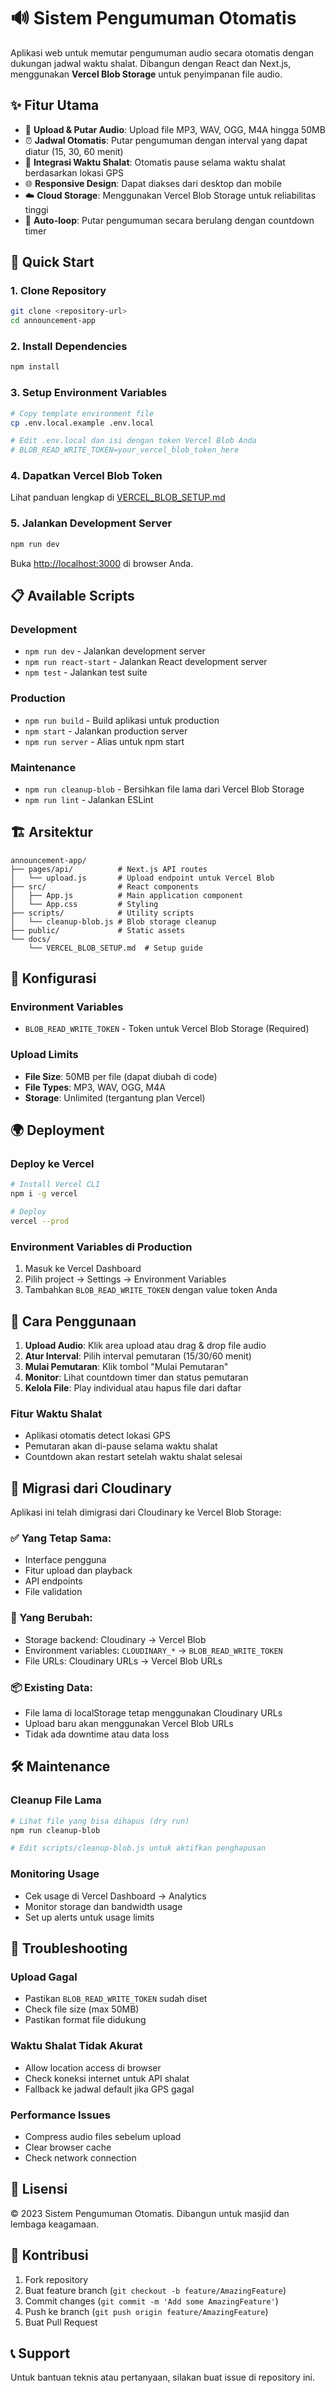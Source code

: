 # 🔊 Sistem Pengumuman Otomatis

Aplikasi web untuk memutar pengumuman audio secara otomatis dengan dukungan jadwal waktu shalat. Dibangun dengan React dan Next.js, menggunakan **Vercel Blob Storage** untuk penyimpanan file audio.

## ✨ Fitur Utama

- 🎵 **Upload & Putar Audio**: Upload file MP3, WAV, OGG, M4A hingga 50MB
- ⏰ **Jadwal Otomatis**: Putar pengumuman dengan interval yang dapat diatur (15, 30, 60 menit)
- 🕌 **Integrasi Waktu Shalat**: Otomatis pause selama waktu shalat berdasarkan lokasi GPS
- 🌐 **Responsive Design**: Dapat diakses dari desktop dan mobile
- ☁️ **Cloud Storage**: Menggunakan Vercel Blob Storage untuk reliabilitas tinggi
- 🔄 **Auto-loop**: Putar pengumuman secara berulang dengan countdown timer

## 🚀 Quick Start

### 1. Clone Repository
```bash
git clone <repository-url>
cd announcement-app
```

### 2. Install Dependencies
```bash
npm install
```

### 3. Setup Environment Variables
```bash
# Copy template environment file
cp .env.local.example .env.local

# Edit .env.local dan isi dengan token Vercel Blob Anda
# BLOB_READ_WRITE_TOKEN=your_vercel_blob_token_here
```

### 4. Dapatkan Vercel Blob Token
Lihat panduan lengkap di [VERCEL_BLOB_SETUP.md](./VERCEL_BLOB_SETUP.md)

### 5. Jalankan Development Server
```bash
npm run dev
```

Buka [http://localhost:3000](http://localhost:3000) di browser Anda.

## 📋 Available Scripts

### Development
- `npm run dev` - Jalankan development server
- `npm run react-start` - Jalankan React development server
- `npm test` - Jalankan test suite

### Production
- `npm run build` - Build aplikasi untuk production
- `npm start` - Jalankan production server
- `npm run server` - Alias untuk npm start

### Maintenance
- `npm run cleanup-blob` - Bersihkan file lama dari Vercel Blob Storage
- `npm run lint` - Jalankan ESLint

## 🏗️ Arsitektur

```
announcement-app/
├── pages/api/          # Next.js API routes
│   └── upload.js       # Upload endpoint untuk Vercel Blob
├── src/                # React components
│   ├── App.js          # Main application component
│   └── App.css         # Styling
├── scripts/            # Utility scripts
│   └── cleanup-blob.js # Blob storage cleanup
├── public/             # Static assets
└── docs/
    └── VERCEL_BLOB_SETUP.md  # Setup guide
```

## 🔧 Konfigurasi

### Environment Variables
- `BLOB_READ_WRITE_TOKEN` - Token untuk Vercel Blob Storage (Required)

### Upload Limits
- **File Size**: 50MB per file (dapat diubah di code)
- **File Types**: MP3, WAV, OGG, M4A
- **Storage**: Unlimited (tergantung plan Vercel)

## 🌍 Deployment

### Deploy ke Vercel
```bash
# Install Vercel CLI
npm i -g vercel

# Deploy
vercel --prod
```

### Environment Variables di Production
1. Masuk ke Vercel Dashboard
2. Pilih project → Settings → Environment Variables
3. Tambahkan `BLOB_READ_WRITE_TOKEN` dengan value token Anda

## 📱 Cara Penggunaan

1. **Upload Audio**: Klik area upload atau drag & drop file audio
2. **Atur Interval**: Pilih interval pemutaran (15/30/60 menit)
3. **Mulai Pemutaran**: Klik tombol "Mulai Pemutaran"
4. **Monitor**: Lihat countdown timer dan status pemutaran
5. **Kelola File**: Play individual atau hapus file dari daftar

### Fitur Waktu Shalat
- Aplikasi otomatis detect lokasi GPS
- Pemutaran akan di-pause selama waktu shalat
- Countdown akan restart setelah waktu shalat selesai

## 🔄 Migrasi dari Cloudinary

Aplikasi ini telah dimigrasi dari Cloudinary ke Vercel Blob Storage:

### ✅ Yang Tetap Sama:
- Interface pengguna
- Fitur upload dan playback
- API endpoints
- File validation

### 🔄 Yang Berubah:
- Storage backend: Cloudinary → Vercel Blob
- Environment variables: `CLOUDINARY_*` → `BLOB_READ_WRITE_TOKEN`
- File URLs: Cloudinary URLs → Vercel Blob URLs

### 📦 Existing Data:
- File lama di localStorage tetap menggunakan Cloudinary URLs
- Upload baru akan menggunakan Vercel Blob URLs
- Tidak ada downtime atau data loss

## 🛠️ Maintenance

### Cleanup File Lama
```bash
# Lihat file yang bisa dihapus (dry run)
npm run cleanup-blob

# Edit scripts/cleanup-blob.js untuk aktifkan penghapusan
```

### Monitoring Usage
- Cek usage di Vercel Dashboard → Analytics
- Monitor storage dan bandwidth usage
- Set up alerts untuk usage limits

## 🐛 Troubleshooting

### Upload Gagal
- Pastikan `BLOB_READ_WRITE_TOKEN` sudah diset
- Check file size (max 50MB)
- Pastikan format file didukung

### Waktu Shalat Tidak Akurat
- Allow location access di browser
- Check koneksi internet untuk API shalat
- Fallback ke jadwal default jika GPS gagal

### Performance Issues
- Compress audio files sebelum upload
- Clear browser cache
- Check network connection

## 📄 Lisensi

© 2023 Sistem Pengumuman Otomatis. Dibangun untuk masjid dan lembaga keagamaan.

## 🤝 Kontribusi

1. Fork repository
2. Buat feature branch (`git checkout -b feature/AmazingFeature`)
3. Commit changes (`git commit -m 'Add some AmazingFeature'`)
4. Push ke branch (`git push origin feature/AmazingFeature`)
5. Buat Pull Request

## 📞 Support

Untuk bantuan teknis atau pertanyaan, silakan buat issue di repository ini.
